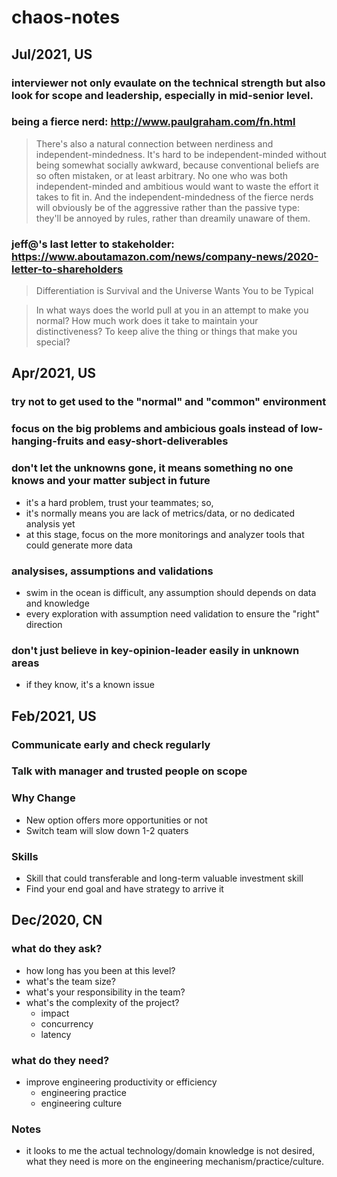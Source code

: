 # chaos-notes

## Jul/2021, US
### interviewer not only evaulate on the technical strength but also look for scope and leadership, especially in mid-senior level.
### being a fierce nerd: http://www.paulgraham.com/fn.html
>There's also a natural connection between nerdiness and independent-mindedness. It's hard to be independent-minded without being somewhat socially awkward, because conventional beliefs are so often mistaken, or at least arbitrary. No one who was both independent-minded and ambitious would want to waste the effort it takes to fit in. And the independent-mindedness of the fierce nerds will obviously be of the aggressive rather than the passive type: they'll be annoyed by rules, rather than dreamily unaware of them.
### jeff@'s last letter to stakeholder: https://www.aboutamazon.com/news/company-news/2020-letter-to-shareholders
>Differentiation is Survival and the Universe Wants You to be Typical

>In what ways does the world pull at you in an attempt to make you normal? How much work does it take to maintain your distinctiveness? To keep alive the thing or things that make you special?

## Apr/2021, US
### try **not** to get used to the "normal" and "common" environment
### focus on the big problems and ambicious goals instead of low-hanging-fruits and easy-short-deliverables
### don't let the **unknowns** gone, it means something no one knows and your matter subject in future
* it's a hard problem, trust your teammates; so,
* it's normally means you are lack of metrics/data, or no dedicated analysis yet
* at this stage, focus on the more monitorings and analyzer tools that could generate more data
### analysises, assumptions and validations
* swim in the ocean is difficult, any assumption should depends on data and knowledge
* every exploration with assumption need validation to ensure the "right" direction
### don't just believe in key-opinion-leader easily in unknown areas
* if they know, it's a known issue

## Feb/2021, US
### Communicate early and check regularly
### Talk with manager and trusted people on scope
### Why Change
* New option offers more opportunities or not
* Switch team will slow down 1-2 quaters
### Skills
* Skill that could transferable and long-term valuable investment skill
* Find your end goal and have strategy to arrive it

## Dec/2020, CN
### what do they ask?
* how long has you been at this level?
* what's the team size?
* what's your responsibility in the team?
* what's the complexity of the project?
  * impact
  * concurrency
  * latency
### what do they need?
* improve engineering productivity or efficiency
  * engineering practice
  * engineering culture
### Notes
* it looks to me the actual technology/domain knowledge is not desired, what they need is more on the engineering mechanism/practice/culture.
